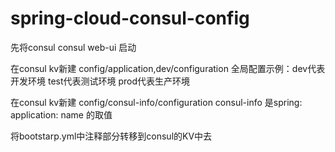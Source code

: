 # spring-cloud-consul-config

先将consul consul web-ui 启动

在consul kv新建 config/application,dev/configuration  全局配置示例：dev代表开发环境  test代表测试环境  prod代表生产环境        
       
在consul kv新建 config/consul-info/configuration    consul-info 是spring: application: name 的取值

将bootstarp.yml中注释部分转移到consul的KV中去


